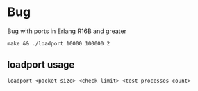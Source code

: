 # Bug

Bug with ports in Erlang R16B and greater
   
`make && ./loadport 10000 100000 2`

## loadport usage

`loadport <packet size> <check limit> <test processes count>`

